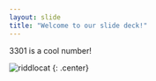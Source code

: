 ```yaml
---
layout: slide
title: "Welcome to our slide deck!"
---
```


3301 is a cool number!

![riddlocat](https://octodex.github.com/images/riddlocat.png)
{: .center}
